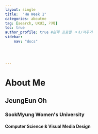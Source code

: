 ```yaml
---
layout: single
title:  "HW Week 1"
categories: aboutme
tag: [search, UXUI, 기획]
toc: true
author_profile: true #왼쪽 프로필 ㅋㅕ/꺼두기
sidebar:
    nav: "docs"




---
```


# About Me


## JeungEun Oh 

### SookMyung Women's University 

#### Computer Science & Visual Media Design